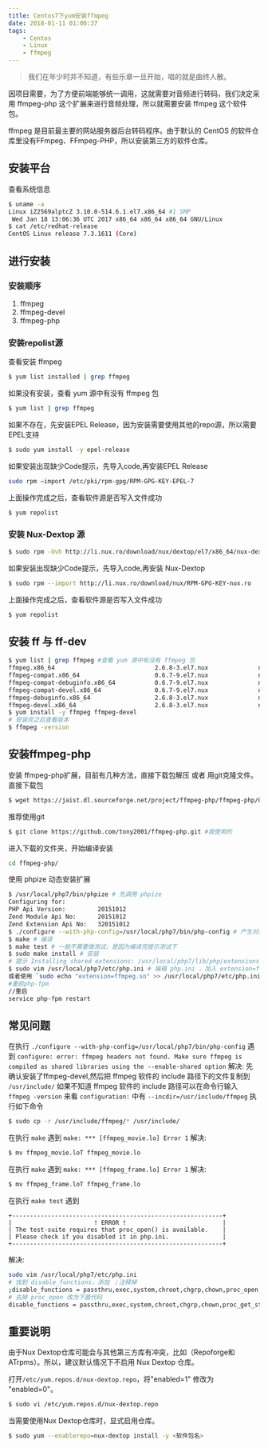 ```yaml
---
title: Centos7下yum安装ffmpeg
date: 2018-01-11 01:00:37
tags:
    - Centos
    - Linux
    - ffmpeg
---
```


> 我们在年少时并不知道，有些乐章一旦开始，唱的就是曲终人散。

因项目需要，为了方便前端能够统一调用，这就需要对音频进行转码，我们决定采用 ffmpeg-php 这个扩展来进行音频处理，所以就需要安装 ffmpeg 这个软件包。

<!-- more -->

ffmpeg 是目前最主要的网站服务器后台转码程序。由于默认的 CentOS 的软件仓库里没有FFmpeg、FFmpeg-PHP，所以安装第三方的软件仓库。

## 安装平台

查看系统信息
``` bash
$ uname -a
Linux iZ2569alptcZ 3.10.0-514.6.1.el7.x86_64 #1 SMP
 Wed Jan 18 13:06:36 UTC 2017 x86_64 x86_64 x86_64 GNU/Linux
$ cat /etc/redhat-release
CentOS Linux release 7.3.1611 (Core)
```

## 进行安装

### 安装顺序
1. ffmpeg 
2. ffmpeg-devel 
3. ffmpeg-php 

### 安装repolist源
查看安装 ffmpeg
``` bash
$ yum list installed | grep ffmpeg
```
如果没有安装，查看 yum 源中有没有 ffmpeg 包
``` bash
$ yum list | grep ffmpeg
```
如果不存在，先安装EPEL Release，因为安装需要使用其他的repo源，所以需要EPEL支持
``` bash
$ sudo yum install -y epel-release
```
如果安装出现缺少Code提示，先导入code,再安装EPEL Release
``` bash
sudo rpm –import /etc/pki/rpm-gpg/RPM-GPG-KEY-EPEL-7
```

上面操作完成之后，查看软件源是否写入文件成功

``` bash
$ yum repolist 
```

### 安装 Nux-Dextop 源
``` bash
$ sudo rpm -Uvh http://li.nux.ro/download/nux/dextop/el7/x86_64/nux-dextop-release-0-5.el7.nux.noarch.rpm
```
如果安装出现缺少Code提示，先导入code,再安装 Nux-Dextop
``` bash
$ sudo rpm --import http://li.nux.ro/download/nux/RPM-GPG-KEY-nux.ro 
```

上面操作完成之后，查看软件源是否写入文件成功

``` bash
$ yum repolist 
```

## 安装 ff 与 ff-dev

``` bash
$ yum list | grep ffmpeg #查看 yum 源中有没有 ffmpeg 包
ffmpeg.x86_64                            2.6.8-3.el7.nux              nux-dextop
ffmpeg-compat.x86_64                     0.6.7-9.el7.nux              nux-dextop
ffmpeg-compat-debuginfo.x86_64           0.6.7-9.el7.nux              nux-dextop
ffmpeg-compat-devel.x86_64               0.6.7-9.el7.nux              nux-dextop
ffmpeg-debuginfo.x86_64                  2.6.8-3.el7.nux              nux-dextop
ffmpeg-devel.x86_64                      2.6.8-3.el7.nux              nux-dextop
$ yum install -y ffmpeg ffmpeg-devel
# 安装完之后查看版本
$ ffmpeg -version
```

## 安装ffmpeg-php
安装 ffmpeg-php扩展，目前有几种方法，直接下载包解压 或者 用git克隆文件。
直接下载包
``` bash
$ wget https://jaist.dl.sourceforge.net/project/ffmpeg-php/ffmpeg-php/0.6.0/ffmpeg-php-0.6.0.tbz2
```
推荐使用git
``` bash
$ git clone https://github.com/tony2001/ffmpeg-php.git #我使用的
```

进入下载的文件夹，开始编译安装
``` bash
cd ffmpeg-php/
```
使用 phpize 动态安装扩展
``` bash
$ /usr/local/php7/bin/phpize # 先调用 phpize
Configuring for:
PHP Api Version:         20151012
Zend Module Api No:      20151012
Zend Extension Api No:   320151012
$ ./configure --with-php-config=/usr/local/php7/bin/php-config # 产生对应平台的 Makefile
$ make # 编译
$ make test # 一般不需要做测试，是因为编译完提示测试下
$ sudo make install # 安装
# 提示 Installing shared extensions: /usr/local/php7/lib/php/extensions/no-debug-non-zts-20151012/ 说明已经安装
$ sudo vim /usr/local/php7/etc/php.ini # 编辑 php.ini ，加入 extension=ffmpeg.so
或者使用 `sudo echo "extension=ffmpeg.so" >> /usr/local/php7/etc/php.ini` 
#重启php-fpm
//重启 
service php-fpm restart 
```

## 常见问题
在执行 `./configure --with-php-config=/usr/local/php7/bin/php-config` 遇到
`configure: error: ffmpeg headers not found. Make sure ffmpeg is compiled as shared libraries using the --enable-shared option`
解决:
先确认安装了ffmpeg-devel,然后把 ffmpeg 软件的 include 路径下的文件复制到 `/usr/include/`
如果不知道 ffmpeg 软件的 include 路径可以在命令行输入 `ffmpeg -version` 来看 `configuration:` 中有  `--incdir=/usr/include/ffmpeg` 
执行如下命令
``` bash
$ sudo cp -r /usr/include/ffmpeg/* /usr/include/
```

在执行 `make` 遇到 `make: *** [ffmpeg_movie.lo] Error 1`
解决:
``` bash
$ mv ffmpeg_movie.loT ffmpeg_movie.lo
```

在执行 `make` 遇到 `make: *** [ffmpeg_frame.lo] Error 1`
解决:
``` bash
$ mv ffmpeg_frame.loT ffmpeg_frame.lo
```

在执行 `make test` 遇到
```
+-----------------------------------------------------------+
|                       ! ERROR !                           |
| The test-suite requires that proc_open() is available.    |
| Please check if you disabled it in php.ini.               |
+-----------------------------------------------------------+
```
解决:
``` bash
sudo vim /usr/local/php7/etc/php.ini
# 找到 disable_functions，添加 ；注释掉
;disable_functions = passthru,exec,system,chroot,chgrp,chown,proc_open,proc_get_status,ini_alter,ini_restore,dl,openlog,syslog,readlink,symlink,popepassthru,stream_socket_server,fsocket,popen
# 去掉 proc_open 改为下面代码
disable_functions = passthru,exec,system,chroot,chgrp,chown,proc_get_status,ini_alter,ini_restore,dl,openlog,syslog,readlink,symlink,popepassthru,stream_socket_server,fsocket,popen
```

## 重要说明
由于Nux Dextop仓库可能会与其他第三方库有冲突，比如（Repoforge和ATrpms）。所以，建议默认情况下不启用 Nux Dextop 仓库。

打开`/etc/yum.repos.d/nux-dextop.repo`，将"enabled=1" 修改为 "enabled=0"。
``` bash
$ sudo vi /etc/yum.repos.d/nux-dextop.repo
```
当需要使用Nux Dextop仓库时，显式启用仓库。
``` bash
$ sudo yum --enablerepo=nux-dextop install -y <软件包名> 
```

